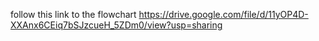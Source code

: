 follow this link to the flowchart
https://drive.google.com/file/d/11yOP4D-XXAnx6CEiq7bSJzcueH_5ZDm0/view?usp=sharing
